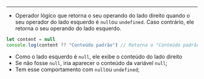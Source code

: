 ___
- Operador lógico que retorna o seu operando do lado direito quando o seu operador do lado esquerdo é `null`ou `undefined`. Caso contrário, ele retorna o seu operando do lado esquerdo.
```js
let content = null
console.log(content ?? "Conteúdo padrão") // Retorna o "Conteúdo padrão"
```
- Como o lado esquerdo é `null`, ele exibe o conteúdo do lado direito
- Se não fosse `null`, iria aparecer o conteúdo da variável `null`;
- Tem esse comportamento com `null`ou `undefined`;
